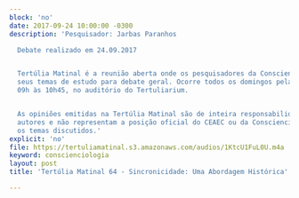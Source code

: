 ```yaml
---
block: 'no'
date: 2017-09-24 10:00:00 -0300
description: 'Pesquisador: Jarbas Paranhos

  Debate realizado em 24.09.2017


  Tertúlia Matinal é a reunião aberta onde os pesquisadores da Conscienciologia apresentam
  seus temas de estudo para debate geral. Ocorre todos os domingos pela manhã, das
  09h às 10h45, no auditório do Tertuliarium.


  As opiniões emitidas na Tertúlia Matinal são de inteira responsabilidade de seus
  autores e não representam a posição oficial do CEAEC ou da Conscienciologia sobre
  os temas discutidos.'
explicit: 'no'
file: https://tertuliamatinal.s3.amazonaws.com/audios/1KtcU1FuL0U.m4a
keyword: conscienciologia
layout: post
title: 'Tertúlia Matinal 64 - Sincronicidade: Uma Abordagem Histórica'

---
```

